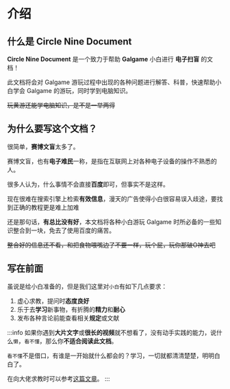 # 介绍

## 什么是 Circle Nine Document

**Circle Nine Document** 是一个致力于帮助 **Galgame** 小白进行 **电子扫盲** 的文档！

此文档将会对 Galgame 游玩过程中出现的各种问题进行解答、科普，快速帮助小白学会 Galgame 的游玩，同时学到电脑知识。

~~玩黄游还能学电脑知识，是不是一举两得~~

## 为什么要写这个文档？

很简单，**赛博文盲**太多了。

赛博文盲，也有**电子难民**一称，是指在互联网上对各种电子设备的操作不熟悉的人。

很多人认为，什么事情不会直接**百度**即可，但事实不是这样。

现在很难在搜索引擎上检索**有效信息**，漫天的广告使得小白很容易误入歧途，要找到正确的教程更是难上加难

还是那句话，**有总比没有好**，本文档将各种小白游玩 Galgame 时所必备的一些知识整合到一块，免去了使用百度的痛苦。

~~整合好的信息还不看，和把食物喂嘴边了不要一样，玩个屁，玩你那破O神去吧~~

## 写在前面

虽说是给小白准备的，但是我们这里对`小白`有如下几点要求：

1. 虚心求教，提问时**态度良好**
2. 乐于去**学习**新事物，有折腾的**精力**和**耐心**
3. 发布各种言论前能查看相关**规定**或文献

:::info
如果你遇到**大片文字**或**很长的视频**就不想看了，没有动手实践的能力，说什么`懒`，`看不懂`，那么你**不适合阅读此文档**。

`看不懂`不是借口，有谁是一开始就什么都会的？学习，一切就都清清楚楚，明明白白了。

在向大佬求教时可以参考[这篇文章](/docs/before-start/how-to-ask)。
:::

